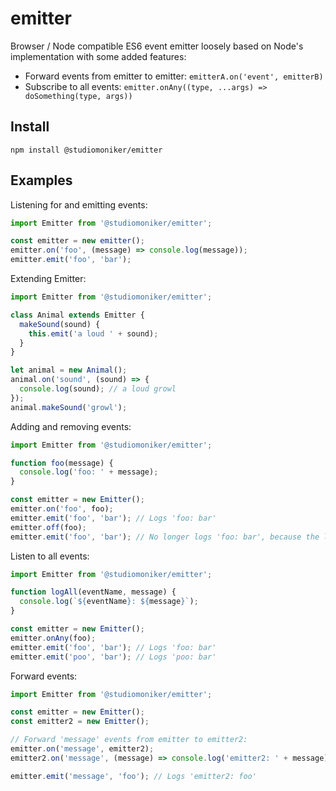 # emitter

Browser / Node compatible ES6 event emitter loosely based on Node's implementation with some added features:

- Forward events from emitter to emitter: `emitterA.on('event', emitterB)`
- Subscribe to all events: `emitter.onAny((type, ...args) => doSomething(type, args))`

## Install ##

```
npm install @studiomoniker/emitter
```

## Examples ##

Listening for and emitting events:
```javascript
import Emitter from '@studiomoniker/emitter';

const emitter = new emitter();
emitter.on('foo', (message) => console.log(message));
emitter.emit('foo', 'bar');
```

Extending Emitter:
```javascript
import Emitter from '@studiomoniker/emitter';

class Animal extends Emitter {
  makeSound(sound) {
    this.emit('a loud ' + sound);
  }
}

let animal = new Animal();
animal.on('sound', (sound) => {
  console.log(sound); // a loud growl
});
animal.makeSound('growl');
```

Adding and removing events:
```javascript
import Emitter from '@studiomoniker/emitter';

function foo(message) {
  console.log('foo: ' + message);
}

const emitter = new Emitter();
emitter.on('foo', foo);
emitter.emit('foo', 'bar'); // Logs 'foo: bar'
emitter.off(foo);
emitter.emit('foo', 'bar'); // No longer logs 'foo: bar', because the listener was removed
```

Listen to all events:
```javascript
import Emitter from '@studiomoniker/emitter';

function logAll(eventName, message) {
  console.log(`${eventName}: ${message}`);
}

const emitter = new Emitter();
emitter.onAny(foo);
emitter.emit('foo', 'bar'); // Logs 'foo: bar'
emitter.emit('poo', 'bar'); // Logs 'poo: bar'
```

Forward events:
```javascript
import Emitter from '@studiomoniker/emitter';

const emitter = new Emitter();
const emitter2 = new Emitter();

// Forward 'message' events from emitter to emitter2:
emitter.on('message', emitter2);
emitter2.on('message', (message) => console.log('emitter2: ' + message));

emitter.emit('message', 'foo'); // Logs 'emitter2: foo'
```
